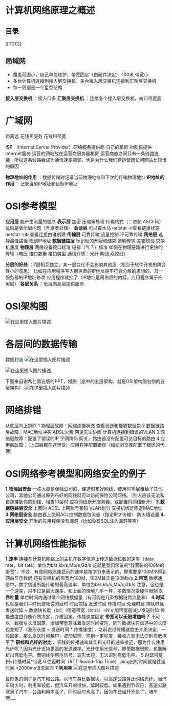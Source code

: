 # 计算机网络原理之概述

<Badges :content="[{type: 'tip', text:'计算机网络'}]" />

## 目录

[[TOC]]

<ClientOnly>
<Pdf src="/韩立刚计算机网络/第01章 介绍计算机网络.pdf" />
</ClientOnly>

## 局域网

- 覆盖范围小，自己单位维护，带宽固定（由硬件决定） 100米 带宽小
- 多台计算机连接到接入层交换机，多台接入层交换机连接到汇聚层交换机
- 每一层都是一个星型结构

**接入层交换机** ：接入口多
**汇聚层交换机** ：连接各个接入层交换机，端口带宽高

# 广域网

距离远 花钱买服务 花钱租带宽

**ISP** （Internet Server Provider）网络服务提供商
自己的机房 对网民提供Internet服务
运营的网站放在运营商服务器机房
运营商直之间只有一条线路连接，所以这条线路会成为通信速率瓶颈，也是为什么我们跨运营商访问网站比较慢的原因

**物理地址的作用** ：数据传输时记录当前物理地址和下次的传输物理地址
**IP地址的作用** ：记录当前IP地址和目标IP地址

# OSI参考模型

**应用层** 能产生流量的程序
**表示层** 加密 压缩等处理 传输格式（二进制 ASCII码）乱码是表示层问题（开发者处理）
**会话层** 可以查木马 netstat -n查看链接状态 netstat -nb 查看连接由谁创建
**传输层** 可靠传输 流量控制 不可靠传输
**网络层** 选择最佳路径 规划IP地址
**数据链路层** 标记帧的开始和结束 透明传输 差错校验 交换机速度
**物理层** 网络设备接口标准 电器（气？）标准 如何在物理链路进行更快的传输（电压 接口数量 接口类型 通信介质：光纤 网线 双绞线）

**分层的好处** ：7层相互独立，某一层变化不会影响其他层（相当于软件开发的耦合性小的意思）
比如在应用程序写入服务器的IP地址是不符合分层的思想的，万一服务器的IP地址修改 应用程序就挂了（IP地址是网络层的内容，应用程序属于应用层）
**各层关系** ：低层向高层提供服务

# OSI架构图

![在这里插入图片描述](https://img-blog.csdnimg.cn/20200425104644679.jpg)

# 各层间的数据传输

数据封装
![在这里插入图片描述](https://img-blog.csdnimg.cn/20201219080529572.png)

![在这里插入图片描述](https://img-blog.csdnimg.cn/20201219080547223.png)

下图来自谢希仁第五版的PPT，侵删（途中的五层架构，就是OSI架构图右侧的五层架构）
![在这里插入图片描述](https://img-blog.csdnimg.cn/20201219080558322.gif)

# 网络排错

从底层向上排除
1.物理层故障：网络连接状态 查看发送和接收数据包
2.数据链路层故障：MAC地址冲突 ADSL欠费 网速无法协商 计算机连接到错误的VLAN
3.网络层故障：配置了错误的IP 子网掩码 网关，路由器没有配置可达目标的路由
4.应用层故障：（上四层都在这里说）应用程序配置错误（如如浏览器配置了错误的代理）

# OSI网络参考模型和网络安全的例子

**1.物理层安全** 一栋大厦是保险公司的，建造时布好网线，使用时10层租给了其他公司，其他公司通过原先布好的网线就可以访问保险公司网络。（别人应该无法私自连接到你的网络，租售10层时 应将网线断开服务器，或配置将网络断开）
**2.数据链路层安全** 上网时 ADSL 上网账号密码 VLAN划分 交换机绑定固定MAC地址
**3.网络层安全** 路由器上使用ACL控制数据包流量（指定IP才传输） 防火墙设置
**4.应用层安全** 开发的应用程序没有漏洞（比如没有SQL注入漏洞等等）

# 计算机网络性能指标

**1.速率**
连接在计算机网络上的主机在数字信道上传送数据位数的速率（data rate，bit rate）单位为b/s,kb/s,Mb/s,Gb/s
这就是我们常说的“我家装的100M的带宽”，不过，有些网站测速显示的速率是按字节来表示的，即需要拿100M/8得到网站显示数据
还有交换机的带宽为100M，100M其实是100Mb/s
**2.带宽**
数据通信中，数字信道所能传输的最高速率，单位为b/s,kb/s,Mb/s,Gb/s
注意，这也是一个速率，只不过是最大速率，和上面的理解几乎一样，多数情况受硬件限制
**3.吞吐量**
单位时间内通过某个网络数据量（有可能是几条数据链路流量和）
**4.时延**
也就是我们平时玩游戏说的延时
时延包括 发送时延 传播时延 处理时延 排队时延
发送时延 = 数据块长度（bit）/信道带宽（bit/s）=N s
加带宽是减少发送时延 传播速度由介质介质决定，介质固定，传播速度固定
**带宽可以无限增加吗？**
不可以：数据块长度固定，增加带宽意味着发送时间变短，同时数据块在信道中的长度也变短了（波形长度 = 发送时间 * 传播速度），之前说过传播速度由介质决定，一般固定，那么发送时间越短，波形越短，短到一定程度，接收方就无法识别高低电平了
**铜线和光纤的对比：**
铜线的传播速率其实和光纤的速率接近，那为什么使用光纤呢？因为光纤支持更高的发送速率，光纤使用光信号，即使数据很短，也能解析出高低电平。而铜线使用电信号，波形太短，无法识别高低电平。
5.时延带宽积=传播时延*带宽
6.往返时间（RTT Round-Trip Time）
ping出的时间就是往返时间 >2000ms请求超时
**7.利用率**
![在这里插入图片描述](https://img-blog.csdnimg.cn/20201219080635246.png?x-oss-process=image/watermark,type_ZmFuZ3poZW5naGVpdGk,shadow_10,text_aHR0cHM6Ly9ibG9nLmNzZG4ubmV0L0xlZVFpYW5nODAyMw==,size_16,color_FFFFFF,t_70)

最形象的例子是汽车和公路。以汽车类比数据块，以高速公路类比网络光纤。当汽车较少时，利用率较低，但汽车开的很快，延时较低。如果遇到节假日，高速公路塞满了汽车，公路利用率高了，同时延时也高了，因为车已经开不快了，堵车啊。。。
